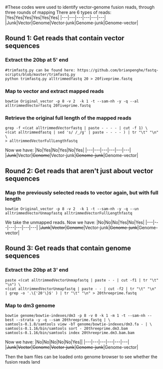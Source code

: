 #These codes were used to identify vector-genome fusion reads, through three rounds of mapping
There are 6 types of reads: 
|Yes|Yes|Yes|Yes|Yes|Yes|
|---|---|---|---|---|---|
|Junk|Vector|Genome|Vector-junk|Genome-junk|Genome-vector|
## Round 1: Get reads that contain vector sequences
### Extract the 20bp at 5' end
```
#trimfastq.py can be found here: https://github.com/brianpenghe/fastq-scripts/blob/master/trimfastq.py
python trimfastq.py alltrimmedfastq 20 > 20fiveprime.fastq
```
### Map to vector and extract mapped reads
```
bowtie Original_vector -p 8 -v 2  -k 1 -t --sam-nh -y -q --al alltrimmedVectorfastq 20fiveprime.fastq
```
### Retrieve the original full length of the mapped reads
```
grep -f <(cat alltrimmedVectorfastq | paste - - - - | cut -f 1) \
<(cat alltrimmedfastq | sed 's/ /_/g' | paste - - - - ) | tr "\t" "\n" \
> alltrimmedVectorFullLengthfastq
```
Now we have:
|No|Yes|No|Yes|No|Yes|
|---|---|---|---|---|---|
|~~Junk~~|Vector|~~Genome~~|Vector-junk|~~Genome-junk~~|Genome-vector|
## Round 2: Get reads that aren't just about vector sequences
### Map the previously selected reads to vector again, but with full length
```
bowtie Original_vector -p 8 -v 2  -k 1 -t --sam-nh -y -q --un alltrimmedVectorUnmapfastq alltrimmedVectorFullLengthfastq
```
We take the unmapped reads.
Now we have:
|No|No|No|Yes|No|Yes|
|---|---|---|---|---|---|
|~~Junk~~|~~Vector~~|~~Genome~~|Vector-junk|~~Genome-junk~~|Genome-vector|
## Round 3: Get reads that contain genome sequences
### Extract the 20bp at 3' end
```
paste <(cat alltrimmedVectorUnmapfastq | paste - - | cut -f1 | tr "\t" "\n") \
<(cat alltrimmedVectorUnmapfastq | paste - - | cut -f2 | tr "\t" "\n" | grep -o '.\{'20'\}$' ) | tr "\t" "\n" > 20threeprime.fastq
 ```
### Map to dm3 genome
```
bowtie genome/bowtie-indexes/dm3 -p 8 -v 0 -k 1 -m 1 -t --sam-nh --best --strata -y -q --sam 20threeprime.fastq | \
samtools-0.1.8/samtools view -bT genome/bowtie-indexes/dm3.fa - | \
samtools-0.1.16/bin/samtools sort - 20threeprime.dm3.bam
samtools-0.1.16/bin/samtools index 20threeprime.dm3.bam.bam
```
Now we have:
|No|No|No|No|No|Yes||
|---|---|---|---|---|---|
|~~Junk~~|~~Vector~~|~~Genome~~|~~Vector-junk~~|~~Genome-junk~~|Genome-vector|

Then the bam files can be loaded onto genome browser to see whether the fusion reads land 
